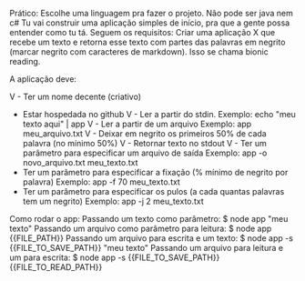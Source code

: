 Prático:
Escolhe uma linguagem pra fazer o projeto. Não pode ser java nem c#
Tu vai construir uma aplicação simples de início, pra que a gente possa entender como tu tá. Seguem os requisitos:
Criar uma aplicação X que recebe um texto e retorna esse texto com partes das palavras em negrito (marcar negrito com caracteres de markdown). Isso se chama bionic reading.

A aplicação deve:

V - Ter um nome decente (criativo)
  - Estar hospedada no github
V - Ler a partir do stdin.
        Exemplo: echo "meu texto aqui" | app
V - Ler a partir de um arquivo
        Exemplo: app meu_arquivo.txt
V - Deixar em negrito os primeiros 50% de cada palavra (no mínimo 50%)
V - Retornar texto no stdout
V  - Ter um parâmetro para especificar um arquivo de saída
        Exemplo: app -o novo_arquivo.txt meu_texto.txt
  - Ter um parâmetro para especificar a fixação (% mínimo de negrito por palavra)
        Exemplo: app -f 70 meu_texto.txt
  - Ter um parâmetro para especificar os pulos (a cada quantas palavras tem um negrito)
        Exemplo: app -j 2 meu_texto.txt





Como rodar o app:
    Passando um texto como parâmetro:
        $ node app "meu texto"
    Passando um arquivo como parâmetro para leitura:
        $ node app {{FILE_PATH}}
    Passando um arquivo para escrita e um texto:
        $ node app -s {{FILE_TO_SAVE_PATH}} "meu texto"
    Passando um arquivo para leitura e um para escrita:
        $ node app -s {{FILE_TO_SAVE_PATH}} {{FILE_TO_READ_PATH}}
